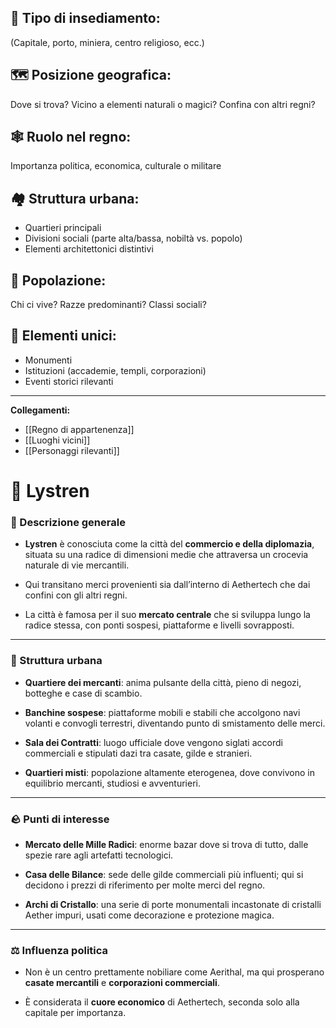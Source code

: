 ## 🏰 Tipo di insediamento:
(Capitale, porto, miniera, centro religioso, ecc.)

## 🗺️ Posizione geografica:
Dove si trova? Vicino a elementi naturali o magici? Confina con altri regni?

## 🕸️ Ruolo nel regno:  
Importanza politica, economica, culturale o militare

## 🏘️ Struttura urbana:  
- Quartieri principali  
- Divisioni sociali (parte alta/bassa, nobiltà vs. popolo)  
- Elementi architettonici distintivi

## 👥 Popolazione:
Chi ci vive? Razze predominanti? Classi sociali?

## 🗿 Elementi unici:
- Monumenti  
- Istituzioni (accademie, templi, corporazioni)  
- Eventi storici rilevanti

---

**Collegamenti:**  
- [[Regno di appartenenza]]  
- [[Luoghi vicini]]  
- [[Personaggi rilevanti]]





# 📍 Lystren

### 📌 Descrizione generale

- **Lystren** è conosciuta come la città del **commercio e della diplomazia**, situata su una radice di dimensioni medie che attraversa un crocevia naturale di vie mercantili.
    
- Qui transitano merci provenienti sia dall’interno di Aethertech che dai confini con gli altri regni.
    
- La città è famosa per il suo **mercato centrale** che si sviluppa lungo la radice stessa, con ponti sospesi, piattaforme e livelli sovrapposti.
    

---

### 🌆 Struttura urbana

- **Quartiere dei mercanti**: anima pulsante della città, pieno di negozi, botteghe e case di scambio.
    
- **Banchine sospese**: piattaforme mobili e stabili che accolgono navi volanti e convogli terrestri, diventando punto di smistamento delle merci.
    
- **Sala dei Contratti**: luogo ufficiale dove vengono siglati accordi commerciali e stipulati dazi tra casate, gilde e stranieri.
    
- **Quartieri misti**: popolazione altamente eterogenea, dove convivono in equilibrio mercanti, studiosi e avventurieri.
    

---

### 🪨 Punti di interesse

- **Mercato delle Mille Radici**: enorme bazar dove si trova di tutto, dalle spezie rare agli artefatti tecnologici.
    
- **Casa delle Bilance**: sede delle gilde commerciali più influenti; qui si decidono i prezzi di riferimento per molte merci del regno.
    
- **Archi di Cristallo**: una serie di porte monumentali incastonate di cristalli Aether impuri, usati come decorazione e protezione magica.
    

---

### ⚖️ Influenza politica

- Non è un centro prettamente nobiliare come Aerithal, ma qui prosperano **casate mercantili** e **corporazioni commerciali**.
    
- È considerata il **cuore economico** di Aethertech, seconda solo alla capitale per importanza.